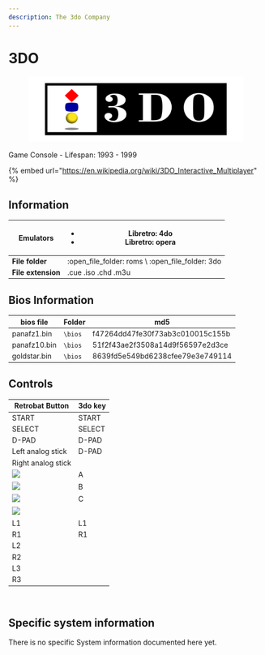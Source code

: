 ```yaml
---
description: The 3do Company
---
```


# 3DO

<figure><img src="https://raw.githubusercontent.com/fabricecaruso/es-theme-carbon/5149a33eed46b2af638b06119397d4023b75131f/art/logos/3do.svg" alt=""><figcaption></figcaption></figure>

Game Console - Lifespan: 1993 - 1999

{% embed url="https://en.wikipedia.org/wiki/3DO_Interactive_Multiplayer" %}

## Information

| **Emulators**      | <ul><li>Libretro: 4do</li><li>Libretro: opera</li></ul> |
| ------------------ | ------------------------------------------------------- |
| **File folder**    | :open\_file\_folder: roms \ :open\_file\_folder: 3do    |
| **File extension** | .cue .iso .chd .m3u                                     |

## Bios Information

| bios file    | Folder  | md5                              |
| ------------ | ------- | -------------------------------- |
| panafz1.bin  | `\bios` | f47264dd47fe30f73ab3c010015c155b |
| panafz10.bin | `\bios` | 51f2f43ae2f3508a14d9f56597e2d3ce |
| goldstar.bin | `\bios` | 8639fd5e549bd6238cfee79e3e749114 |

## Controls

| Retrobat Button                                 | 3do key |
| ----------------------------------------------- | ------- |
| START                                           | START   |
| SELECT                                          | SELECT  |
| D-PAD                                           | D-PAD   |
| Left analog stick                               | D-PAD   |
| Right analog stick                              |         |
| ![](<../.gitbook/assets/image (2) (1) (1).png>) | A       |
| ![](<../.gitbook/assets/image (1) (2) (1).png>) | B       |
| ![](<../.gitbook/assets/image (4) (1).png>)     | C       |
| ![](<../.gitbook/assets/image (3) (1) (2).png>) |         |
| L1                                              | L1      |
| R1                                              | R1      |
| L2                                              |         |
| R2                                              |         |
| L3                                              |         |
| R3                                              |         |

<figure><img src="https://i.imgur.com/lyIP3ja.png" alt=""><figcaption></figcaption></figure>

## Specific system information

There is no specific System information documented here yet.
